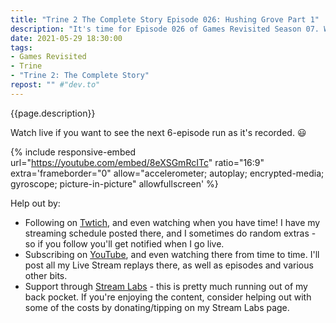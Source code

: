 ```yaml
---
title: "Trine 2 The Complete Story Episode 026: Hushing Grove Part 1"
description: "It's time for Episode 026 of Games Revisited Season 07. We're playing through the PC platformer/puzzler 'Trine 2: The Complete Story', with special guests Rayeste and Arcaidius from the CoffeeCraft server. Today we start the Hushing Grove. And maybe die a few times to some very evil plants. Maybe. A few."
date: 2021-05-29 18:30:00
tags:
- Games Revisited
- Trine
- "Trine 2: The Complete Story"
repost: "" #"dev.to"
---
```


{{page.description}}

Watch live if you want to see the next 6-episode run as it's recorded. :smiley:
<!--more-->

{% include responsive-embed url="https://youtube.com/embed/8eXSGmRcITc" ratio="16:9" extra='frameborder="0" allow="accelerometer; autoplay; encrypted-media; gyroscope; picture-in-picture" allowfullscreen' %}

Help out by:
 * Following on [Twtich](https://twitch.tv/AnonJr_Live), and even watching when you have time! I have my streaming schedule posted there, and I sometimes do random extras - so if you follow you'll get notified when I go live.
 * Subscribing on [YouTube](http://www.youtube.com/channel/UCXafqhKHbkSUIrq0LAuu0tw), and even watching there from time to time. I'll post all my Live Stream replays there, as well as episodes and various other bits.
 * Support through [Stream Labs](https://streamlabs.com/anonjr_live) - this is pretty much running out of my back pocket. If you're enjoying the content, consider helping out with some of the costs by donating/tipping on my Stream Labs page.